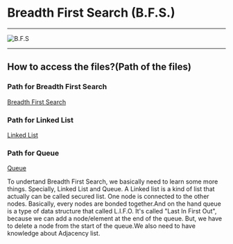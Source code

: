 # Breadth First Search (B.F.S.) 
---


![B.F.S](https://res.cloudinary.com/codecrucks/image/upload/c_scale,w_750,h_449,dpr_2/f_webp,q_auto/v1637857423/breadth-first-search.jpg?_i=AA)

---


## How to access the files?(Path of the files)
### Path for Breadth First Search
[Breadth First Search](https://github.com/007-roy/Breadth-First-Search-B.F.S.-/blob/40e0b68f5fee72b31c4f1d8ad64475cb1187c10a/src/main/java/Graph)
### Path for Linked List
[Linked List](https://github.com/007-roy/Breadth-First-Search-B.F.S.-/blob/40e0b68f5fee72b31c4f1d8ad64475cb1187c10a/src/main/java/Linked_List)
### Path for Queue
[Queue](https://github.com/007-roy/Breadth-First-Search-B.F.S.-/blob/40e0b68f5fee72b31c4f1d8ad64475cb1187c10a/src/main/java/Queue)

<p>To undertand Breadth First Search, we basically need to learn some more things. Specially, Linked List and Queue.
A Linked list is a kind of list that actually can be called secured list. One node is connected to the other nodes.
Basically, every nodes are bonded together.And on the hand queue is a type of data structure that called L.I.F.O.
It's called "Last In First Out", because we can add a node/element at the end of the queue. But, we have to delete a
node from the start of the queue.We also need to have knowledge about Adjacency list.</p>


